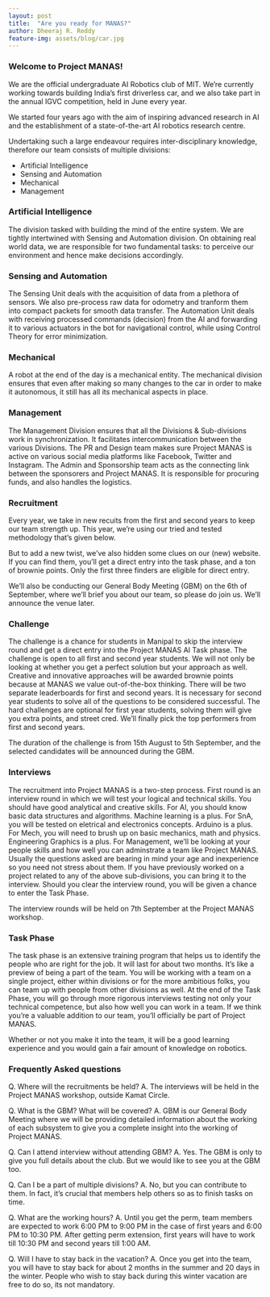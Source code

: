 ```yaml
---
layout: post
title:  "Are you ready for MANAS?"
author: Dheeraj R. Reddy
feature-img: assets/blog/car.jpg
---
```

### Welcome to Project MANAS!
We are the official undergraduate AI Robotics club of MIT. We’re currently working towards building India’s first driverless car, and we also take part in the annual IGVC competition, held in June every year.

We started four years ago with the aim of inspiring advanced research in AI and the establishment of a state-of-the-art AI robotics research centre.

Undertaking such a large endeavour requires inter-disciplinary knowledge, therefore our team consists of multiple divisions:

* Artificial Intelligence
* Sensing and Automation
* Mechanical
* Management

### Artificial Intelligence
The division tasked with building the mind of the entire system. We are tightly intertwined with Sensing and Automation division. On obtaining real world data, we are responsible for two fundamental tasks: to perceive our environment and hence make decisions accordingly.

### Sensing and Automation
The Sensing Unit deals with the acquisition of data from a plethora of sensors. We also pre-process raw data for odometry and tranform them into compact packets for smooth data transfer. The Automation Unit deals with receiving processed commands (decision) from the AI and forwarding it to various actuators in the bot for navigational control, while using Control Theory for error minimization.

### Mechanical
A robot at the end of the day is a mechanical entity. The mechanical division ensures that even after making so many changes to the car in order to make it autonomous, it still has all its mechanical aspects in place.

### Management
The Management Division ensures that all the Divisions & Sub-divisions work in synchronization. It facilitates intercommunication between the various Divisions. The PR and Design team makes sure Project MANAS is active on various social media platforms like Facebook, Twitter and Instagram. The Admin and Sponsorship team acts as the connecting link between the sponsorers and Project MANAS. It is responsible for procuring funds, and also handles the logistics.

### Recruitment
Every year, we take in new recuits from the first and second years to keep our team strength up. This year, we’re using our tried and tested methodology that’s given below.

But to add a new twist, we’ve also hidden some clues on our (new) website. If you can find them, you’ll get a direct entry into the task phase, and a ton of brownie points. Only the first three finders are eligible for direct entry.

We’ll also be conducting our General Body Meeting (GBM) on the 6th of September, where we’ll brief you about our team, so please do join us. We’ll announce the venue later.

### Challenge
The challenge is a chance for students in Manipal to skip the interview round and get a direct entry into the Project MANAS AI Task phase. The challenge is open to all first and second year students. We will not only be looking at whether you get a perfect solution but your approach as well. Creative and innovative approaches will be awarded brownie points because at MANAS we value out-of-the-box thinking. There will be two separate leaderboards for first and second years. It is necessary for second year students to solve all of the questions to be considered successful. The hard challenges are optional for first year students, solving them will give you extra points, and street cred. We’ll finally pick the top performers from first and second years.

The duration of the challenge is from 15th August to 5th September, and the selected candidates will be announced during the GBM.


### Interviews
The recruitment into Project MANAS is a two-step process. First round is an interview round in which we will test your logical and technical skills. You should have good analytical and creative skills. For AI, you should know basic data structures and algorithms. Machine learning is a plus. For SnA, you will be tested on eletrical and electronics concepts. Arduino is a plus. For Mech, you will need to brush up on basic mechanics, math and physics. Engineering Graphics is a plus. For Management, we’ll be looking at your people skills and how well you can adminstrate a team like Project MANAS. Usually the questions asked are bearing in mind your age and inexperience so you need not stress about them. If you have previously worked on a project related to any of the above sub-divisions, you can bring it to the interview. Should you clear the interview round, you will be given a chance to enter the Task Phase.

The interview rounds will be held on 7th September at the Project MANAS workshop.

### Task Phase
The task phase is an extensive training program that helps us to identify the people who are right for the job. It will last for about two months. It’s like a preview of being a part of the team. You will be working with a team on a single project, either within divisions or for the more ambitious folks, you can team up with people from other divisions as well. At the end of the Task Phase, you will go through more rigorous interviews testing not only your technical competence, but also how well you can work in a team. If we think you’re a valuable addition to our team, you’ll officially be part of Project MANAS.

Whether or not you make it into the team, it will be a good learning experience and you would gain a fair amount of knowledge on robotics.

### Frequently Asked questions
Q. Where will the recruitments be held? A. The interviews will be held in the Project MANAS workshop, outside Kamat Circle.

Q. What is the GBM? What will be covered? A. GBM is our General Body Meeting where we will be providing detailed information about the working of each subsystem to give you a complete insight into the working of Project MANAS.

Q. Can I attend interview without attending GBM? A. Yes. The GBM is only to give you full details about the club. But we would like to see you at the GBM too.

Q. Can I be a part of multiple divisions? A. No, but you can contribute to them. In fact, it’s crucial that members help others so as to finish tasks on time.

Q. What are the working hours? A. Until you get the perm, team members are expected to work 6:00 PM to 9:00 PM in the case of first years and 6:00 PM to 10:30 PM. After getting perm extension, first years will have to work till 10:30 PM and second years till 1:00 AM.

Q. Will I have to stay back in the vacation? A. Once you get into the team, you will have to stay back for about 2 months in the summer and 20 days in the winter. People who wish to stay back during this winter vacation are free to do so, its not mandatory.
